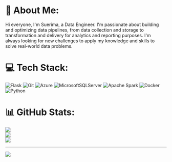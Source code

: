 # 💫 About Me:
Hi everyone, I'm Suerima, a Data Engineer. I'm passionate about building and optimizing data pipelines, from data collection and storage to transformation and delivery for analytics and reporting purposes. I'm always looking for new challenges to apply my knowledge and skills to solve real-world data problems. 


# 💻 Tech Stack:
![Flask](https://img.shields.io/badge/flask-%23000.svg?style=flat-square&logo=flask&logoColor=white) ![Git](https://img.shields.io/badge/git-%23F05033.svg?style=flat-square&logo=git&logoColor=white) ![Azure](https://img.shields.io/badge/azure-%230072C6.svg?style=flat-square&logo=microsoftazure&logoColor=white) ![MicrosoftSQLServer](https://img.shields.io/badge/Microsoft%20SQL%20Server-CC2927?style=flat-square&logo=microsoft%20sql%20server&logoColor=white) ![Apache Spark](https://img.shields.io/badge/Apache%20Spark-FDEE21?style=flat-square&logo=apachespark&logoColor=black) ![Docker](https://img.shields.io/badge/docker-%230db7ed.svg?style=flat-square&logo=docker&logoColor=white) ![Python](https://img.shields.io/badge/python-3670A0?style=flat-square&logo=python&logoColor=ffdd54)
# 📊 GitHub Stats:
![](https://github-readme-stats.vercel.app/api?username=Suerima&theme=radical&hide_border=false&include_all_commits=true&count_private=true)<br/>
![](https://github-readme-streak-stats.herokuapp.com/?user=Suerima&theme=radical&hide_border=false)<br/>
![](https://github-readme-stats.vercel.app/api/top-langs/?username=Suerima&theme=radical&hide_border=false&include_all_commits=true&count_private=true&layout=compact)

---
[![](https://visitcount.itsvg.in/api?id=Suerima&icon=5&color=0)](https://visitcount.itsvg.in)

<!-- Proudly created with GPRM ( https://gprm.itsvg.in ) -->
